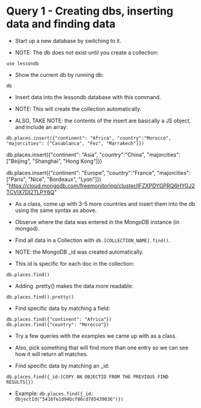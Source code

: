 # Query 1 - Creating dbs, inserting data and finding data

* Start up a new database by switching to it.

* NOTE: The db does not exist until you create a collection:
<!-- The act of running this command creates the database, this is not at all clear from the preceeding instructions - Corey -->
```
use lessondb
```

* Show the current db by running db:

```
db
```

* Insert data into the lessondb database with this command.

* NOTE: This will create the collection automatically.

* ALSO, TAKE NOTE: the contents of the insert are basically a JS object, and include an array:

```
db.places.insert({"continent": "Africa", "country":"Morocco", "majorcities": ["Casablanca", "Fez", "Marrakech"]})
```
db.places.insert({"continent": "Asia", "country":"China", "majorcities": ["Beijing", "Shanghai", "Hong Kong"]})

db.places.insert({"continent": "Europe", "country":"France", "majorcities": ["Paris", "Nice", "Bordeaux", "Lyon"]})
"https://cloud.mongodb.com/freemonitoring/cluster/IFZXPDYGPRQ6HYGJ2TCVIX7DI2TLPY6Q"
* As a class, come up with 3-5 more countries and insert them into the db using the same syntax as above.

* Observe where the data was entered in the MongoDB instance (in mongod).

* Find all data in a Collection with `db.[COLLECTION_NAME].find()`.

* NOTE: the MongoDB _id was created automatically.

* This id is specific for each doc in the collection:

```
db.places.find()
```

* Adding .pretty() makes the data more readable:

```
db.places.find().pretty()
```

* Find specific data by matching a field:

```
db.places.find({"continent": "Africa"})
db.places.find({"country": "Morocco"})
```

* Try a few queries with the examples we came up with as a class.

* Also, pick something that will find more than one entry so we can see how it will return all matches.

* Find specific data by matching an _id:

```
db.places.find({_id:[COPY AN OBJECTID FROM THE PREVIOUS FIND RESULTS]})
```

* Example: `db.places.find({_id: ObjectId("5416fe1d94bcf86cd785439036")})`
